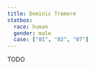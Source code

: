 ```yaml
---
title: Dominic Tremere
statbox:
  race: human
  gender: male
  case: ["01", "02", "07"]
---
```


TODO
